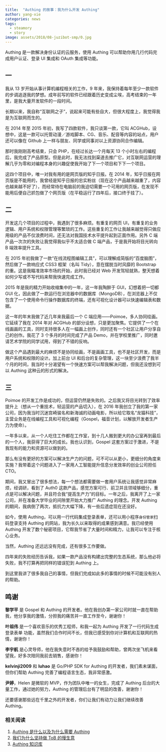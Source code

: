 ```yaml
---
title:  "Authing 的故事：我为什么开发 Authing"
author: yang-xie
categories: news
tags:
  - steamory
  - story
image: assets/2018/08-juzibot-smp/0.jpg
---
```


Authing 是一款解决身份认证的云服务，使用 Authing 可以帮助你用几行代码完成用户认证、登录 UI 集成和 OAuth 集成等功能。

## 一

我从 13 岁开始从事计算机编程相关的工作，9 年来，我保持着每年至少一款软件的步调追逐我的梦想。成年前写的软件已经跟着历史变成尘埃，高考结束的一年里，是我大量开发软件的一段时间。

长期以来，我自称“互联网之子”，说起来可能有些自大，但很大程度上，我觉得我是为互联网而生的。

在 2014 年至 2015 年初，我写了四款软件，我只谈第一款，它叫 ACGHub，设想中，这是一款可以托管动漫／游戏脚本、CG、音乐、配音等内容的站点，用户还可以像在 Github 上一样与朋友、同学或同事对以上资源协同合作编辑。


那时我刚刚高考结束，只会 PHP，在经过长达一个月每天 13 个小时左右的编程后，我完成了产品原型。但是此时，我无法找到渠道去推广它，对互联网运营的理解几乎为零和对编程本身的兴趣促使我开始了下一个项目和下下一个项目。

这四个项目中，唯一对我有用的是网页版的知乎日报。在 2014 年，知乎日报在网页版是不能用的，我曾经是知乎日报的忠实粉丝（现在这个产品越来越重了，内容也越来越不好了），而经常待在电脑前的我迫切需要一个可用的网页版，在发现不能用后便自己抓包做了个网页版（在平稳运行了四年后，接口终于挂了）。

## 二

开发这几个项目的过程中，我遇到了很多麻烦。有重复的网页 UI，有重复的业务逻辑、用户系统和权限管理等繁琐的工作。这些重复的工作让我越来越觉得只做应用级的产品不仅浪费时间，还无法对我国技术水平提升起到正面作用。另外 C 端产品一次次的失败让我觉得我似乎不太适合做 C 端产品，于是我开始将目光转向 B 端效率提升工具。

在 2015 年初我做了一款“在线流程图编辑工具”，可以理解成简版的“百度脑图”，然后做了一款响应式 CSS3 框架（名叫 Tidy），意在摆脱当时风靡的 Bootstrap 的重。这是我瞄准效率市场的开始，此时我已经对 Web 开发驾轻就熟，整天想着如何少写或不写代码来帮我快速完成工作。

2015 年是我的精力开始收缩集中的一年，这一年我陶醉于 GUI，幻想着把一切都 GUI 化，因此做了一款运行在浏览器中的数据库（MongoDB），在浏览器上不仅包含了一个使用命令行操作数据库的终端，还有可视化设计器可以快速编辑表和数据。

这一年的年末我做了近几年来我最后一个 C 端应用——Poimoe，多人协同绘画。它延续了我在 2014 年对 ACGHub 的部分设想，只是更加聚焦。它提供了一个在线画画的工具，同时支持很多人在一幅画上创作，同时还有一个社区让用户分享自己的创作。我花了 3 个多月的时间完成了产品 Demo，并在学校里推广，同时邀请艺术学院的同学试用，得到了不错的反响。

做这个产品遇到最大的麻烦不是协同绘画，不是画画工具，也不是社区开发，而是用户系统和权限的设计。加上前台 UI 和后台的复杂管理，这一块至少浪费了我半个月的时间，我当时十分渴望有一个快速方案可以帮我解决问题，但我还没想到可以 Authing 这种云的形式的解决。

## 三

Poimoe 的开发工作是成功的，但运营仍然是失败的。之后我又将目光转到了效率提升上（想从一个重技术，轻运营的产品切入），在 2016 年我创立了我的第一家公司，因为我当时沉迷宫崎骏名和新海诚的动画电影，所以给它取名“龙猫科技”，主营业务是在线编程工具和可视化编程（Gospel，福音计划，以解放开发者生产力为使命）。

一年多以来，从一个人吃住工作都在工作室，到十几人搬到更大的办公室再到最后的一个人，我获得了巨大的成长。我也认识到，Gospel 这套方案过于激进，不是我现有的能力和资源可以做到的。

那么有没有更好的方案可以解决生产力的问题，可不可以从更小，更细分的角度来实施？我带着这个问题进入了一家用人工智能提升信息分发效率的创业公司担任 CTO。

期间，我又冒出了很多想法，每一个想法都需要做一套用户系统让我感觉非常麻烦，经调研，看到了 Auth0 这款产品，感觉方案可行、前卫并且领域够细分，重点是可以解决问题，并且符合我“提高生产力”的目标。一年之后，我离开了上一家公司，并在准备大学毕业的间隙里开始大力推广 Authing 的理念。开发 Authing 的期间，我病倒了两次，抵抗力大幅下降，有一些后遗症现在还没好。

如今，使用 Authing，可以用一行代码集成登录表单，还可以用小程序`身份管家`扫码登录支持 Authing 的网站，我为长久以来取得的成果感到满意。我已经使用 Authing 开发了数个秘密项目，它帮我节省了大量时间和精力，让我可以专注于核心业务。

当然，Authing 还远远没有完成，还有很多工作要做。

四年来的失败经历告诉我，如果一款产品没有构建出完整的生态系统，那么他必将失败，我不打算再把同样的错误犯到 Authing 上。

到这里我讲了很多我自己的事情，但我们完成如此多的事情的时候不可能没有别人的帮助。

## 鸣谢

**黎学平** 是 Gospel 和 Authing 的开发者。他在我创办第一家公司时就一直在帮助我，他分享我的激情，分担我的痛苦并一直工作至今，谢谢你！

**叶祖伟** 是一个喜欢音乐的优秀工程师，和我一起为 Authing 开发了一行代码生成登录表单 功能，虽然我们合作时间不长，但我已感受到你对计算机和互联网的热情，谢谢你！

**李宇航** 是心灵导师，他在我失意时不吝的给予我鼓励和帮助，曾两次坐飞机来看望我，好多次陪同我前去销售，感谢你！

**kelvinji2009** 和 **luhao** 是 Go/PHP SDK for Authing 的开发者，我们素未谋面，但你们帮助 Authing 完善了编程语言生态，我非常感激。

**尹婷**，Helen 是微软的 MVP，作为团队中唯一的女生，完成了 Authing 后台的大量工作，通过她的努力，Authing 的管理后台有了明显的改善，谢谢你！

还要感谢那些远在千里之外的开发者，你们让我们有动力让我们继续改善 Authing。

### **相关阅读**

1. [Authing 是什么以及为什么需要 Authing](https://authing.cn/blog//Authing%E6%98%AF%E4%BB%80%E4%B9%88%E4%BB%A5%E5%8F%8A%E4%B8%BA%E4%BB%80%E4%B9%88%E9%9C%80%E8%A6%81Authing.html)
2. [我们为什么坚持做 ToB 的慢生意](https://authing.cn/blog//我们为什么坚持做ToB的慢生意.html)
3. [Authing 知识库](https://learn.authing.cn/authing/)
